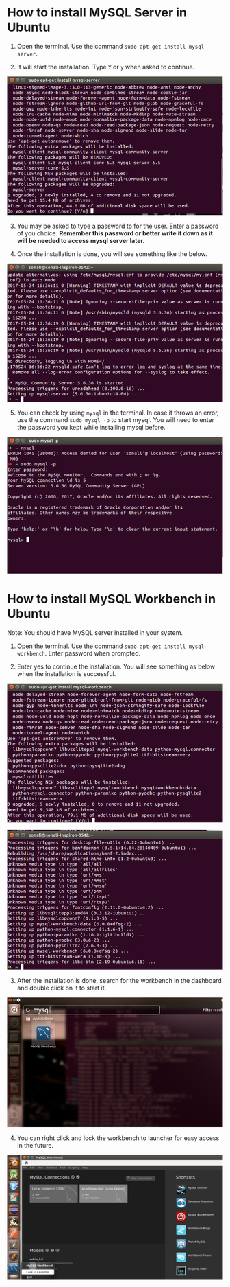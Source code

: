 # How to install MySQL Server in Ubuntu

1. Open the terminal. Use the command `sudo apt-get install mysql-server`.

2. It will start the installation. Type `Y` or `y` when asked to continue.

![](/img/mysql1.png)


3. You may be asked to type a password to for the user. Enter a password of you choice. **Remember this password or better write it down as it will be needed to access mysql server later.**

4. Once the installation is done, you will see something like the below.

![](/img/mysql2.png)


5. You can check by using `mysql` in the terminal. In case it throws an error, use the command `sudo mysql -p` to start mysql. You will need to enter the password you kept while installing mysql before.

![](/img/mysql5.png)

# How to install MySQL Workbench in Ubuntu

Note: You should have MySQL server installed in your system.

1. Open the terminal. Use the command `sudo apt-get install mysql-workbench`. Enter password when prompted.

2. Enter yes to continue the installation. You will see something as below when the installation is successful.

![](/img/mysql3.png)


![](/img/mysql4.png)


3. After the installation is done, search for the workbench in the dashboard and double click on it to start it.

![](/img/mysql6.png)


4. You can right click and lock the workbench to launcher for easy access in the future.

![](/img/mysql7.png)
